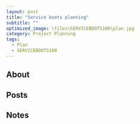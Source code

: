 ```yaml
---
layout: post
title: "Service boots planning"
subtitle: "" 
optimized_image: \files\SERVICEBOOTS100\plan.jpg
category: Project Planning
tags:
  - Plan
  - SERVICEBOOTS100
---
```


## About


## Posts


## Notes
